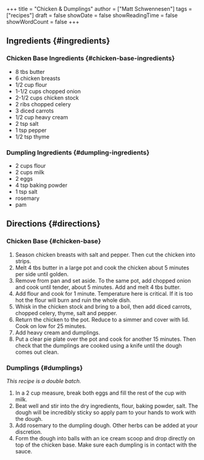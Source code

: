+++
title = "Chicken & Dumplings"
author = ["Matt Schwennesen"]
tags = ["recipes"]
draft = false
showDate = false
showReadingTime = false
showWordCount = false
+++

## Ingredients {#ingredients}


### Chicken Base Ingredients {#chicken-base-ingredients}

-   8 tbs butter
-   6 chicken breasts
-   1/2 cup flour
-   1-1/2 cups chopped onion
-   2-1/2 cups chicken stock
-   2 ribs chopped celery
-   3 diced carrots
-   1/2 cup heavy cream
-   2 tsp salt
-   1 tsp pepper
-   1/2 tsp thyme


### Dumpling Ingredients {#dumpling-ingredients}

-   2 cups flour
-   2 cups milk
-   2 eggs
-   4 tsp baking powder
-   1 tsp salt
-   rosemary
-   pam


## Directions {#directions}


### Chicken Base {#chicken-base}

1.  Season chicken breasts with salt and pepper. Then cut the chicken into
    strips.
2.  Melt 4 tbs butter in a large pot and cook the chicken about 5 minutes per
    side until golden.
3.  Remove from pan and set aside. To the same pot, add chopped onion and cook
    until tender, about 5 minutes. Add and melt 4 tbs butter.
4.  Add flour and cook for 1 minute. Temperature here is critical. If it is too
    hot the flour will burn and ruin the whole dish.
5.  Whisk in the chicken stock and bring to a boil, then add diced carrots,
    chopped celery, thyme, salt and pepper.
6.  Return the chicken to the pot. Reduce to a simmer and cover with lid. Cook on
    low for 25 minutes.
7.  Add heavy cream and dumplings.
8.  Put a clear pie plate over the pot and cook for another 15 minutes. Then
    check that the dumplings are cooked using a knife until the dough comes out
    clean.


### Dumplings {#dumplings}

_This recipe is a double batch._

1.  In a 2 cup measure, break both eggs and fill the rest of the cup with milk.
2.  Beat well and stir into the dry ingredients, flour, baking powder, salt. The
    dough will be incredibly sticky so apply pam to your hands to work with the
    dough.
3.  Add rosemary to the dumpling dough. Other herbs can be added at your
    discretion.
4.  Form the dough into balls with an ice cream scoop and drop directly on top
    of the chicken base. Make sure each dumpling is in contact with the sauce.

